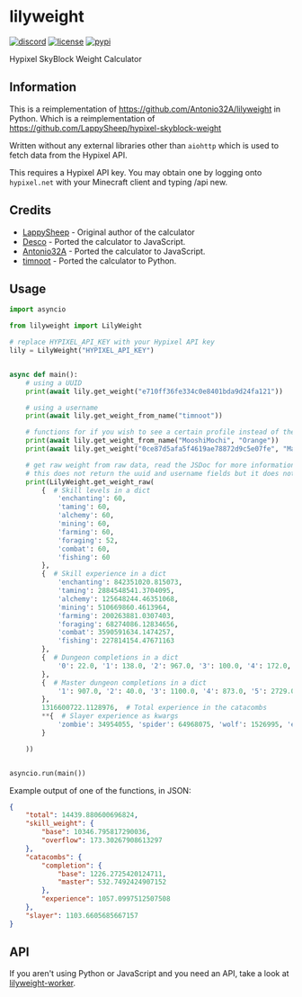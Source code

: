 # lilyweight

[![discord](https://img.shields.io/discord/670733991082459146?logo=discord&style=for-the-badge)](https://discord.gg/kXfBmF4)
[![license](https://img.shields.io/badge/license-MIT-green?style=for-the-badge)](LICENSE)
[![pypi](https://img.shields.io/pypi/v/lilyweight?style=for-the-badge)](https://pypi.org/project/lilyweight/)

Hypixel SkyBlock Weight Calculator

## Information

This is a reimplementation of https://github.com/Antonio32A/lilyweight in Python.
Which is a reimplementation of https://github.com/LappySheep/hypixel-skyblock-weight

Written without any external libraries other than `aiohttp` which is used to fetch data from the Hypixel API.

This requires a Hypixel API key. You may obtain one by logging onto `hypixel.net` with your Minecraft client and typing
/api new.

## Credits
- [LappySheep](https://github.com/LappySheep/) - Original author of the calculator
- [Desco](https://github.com/Desco1) - Ported the calculator to JavaScript.
- [Antonio32A](https://github.com/Antonio32A) - Ported the calculator to JavaScript.
- [timnoot](https://github.com/timnoot) - Ported the calculator to Python.

## Usage

```py
import asyncio

from lilyweight import LilyWeight

# replace HYPIXEL_API_KEY with your Hypixel API key
lily = LilyWeight("HYPIXEL_API_KEY")


async def main():
    # using a UUID
    print(await lily.get_weight("e710ff36fe334c0e8401bda9d24fa121"))

    # using a username
    print(await lily.get_weight_from_name("timnoot"))

    # functions for if you wish to see a certain profile instead of the most recently used profile
    print(await lily.get_weight_from_name("MooshiMochi", "Orange"))
    print(await lily.get_weight("0ce87d5afa5f4619ae78872d9c5e07fe", "Mango"))

    # get raw weight from raw data, read the JSDoc for more information
    # this does not return the uuid and username fields but it does not make any requests
    print(LilyWeight.get_weight_raw(
        {  # Skill levels in a dict
            'enchanting': 60,
            'taming': 60,
            'alchemy': 60,
            'mining': 60,
            'farming': 60,
            'foraging': 52,
            'combat': 60,
            'fishing': 60
        },
        {  # Skill experience in a dict
            'enchanting': 842351020.815073,
            'taming': 2884548541.3704095,
            'alchemy': 125648244.46351068,
            'mining': 510669860.4613964,
            'farming': 200263881.0307403,
            'foraging': 68274086.12834656,
            'combat': 3590591634.1474257,
            'fishing': 227814154.47671163
        },
        {  # Dungeon completions in a dict
            '0': 22.0, '1': 138.0, '2': 967.0, '3': 100.0, '4': 172.0, '5': 323.0, '6': 578.0, '7': 1201.0
        },
        {  # Master dungeon completions in a dict
            '1': 907.0, '2': 40.0, '3': 1100.0, '4': 873.0, '5': 2729.0, '6': 1508.0, '7': 974.0
        },
        1316600722.1128976,  # Total experience in the catacombs
        **{  # Slayer experience as kwargs
            'zombie': 34954055, 'spider': 64968075, 'wolf': 1526995, 'enderman': 3575580, 'blaze': 259305
        }

    ))


asyncio.run(main())
```

Example output of one of the functions, in JSON:
```json
{
    "total": 14439.880600696824,
    "skill_weight": {
        "base": 10346.795817290036,
        "overflow": 173.30267908613297
    },
    "catacombs": {
        "completion": {
            "base": 1226.2725420124711,
            "master": 532.7492424907152
        },
        "experience": 1057.0997512507508
    },
    "slayer": 1103.6605685667157
}
```

## API
If you aren't using Python or JavaScript and you need an API, take a look at [lilyweight-worker](https://lilydocs.antonio32a.com/).
